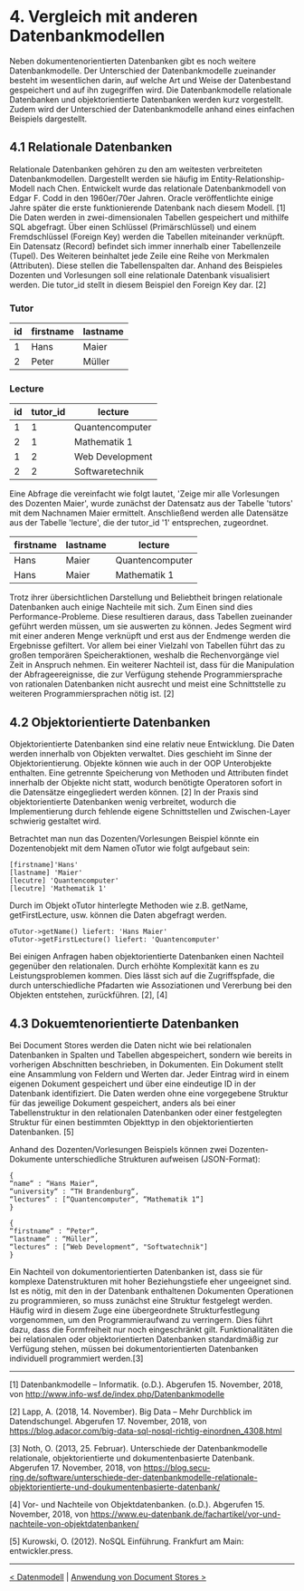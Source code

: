 # 4. Vergleich mit anderen Datenbankmodellen 

Neben dokumentenorientierten Datenbanken gibt es noch weitere Datenbankmodelle. Der Unterschied der Datenbankmodelle zueinander besteht im wesentlichen darin, auf welche Art und Weise der Datenbestand gespeichert und auf ihn zugegriffen wird. Die Datenbankmodelle relationale Datenbanken und objektorientierte Datenbanken werden kurz vorgestellt. Zudem wird der Unterschied der Datenbankmodelle anhand eines einfachen Beispiels dargestellt.

## 4.1 Relationale Datenbanken

Relationale Datenbanken gehören zu den am weitesten verbreiteten Datenbankmodellen. Dargestellt werden sie häufig im Entity-Relationship-Modell nach Chen. Entwickelt wurde das relationale Datenbankmodell von Edgar F. Codd in den 1960er/70er Jahren. Oracle veröffentlichte einige Jahre später die erste funktionierende Datenbank nach diesem Modell. [1] Die Daten werden in zwei-dimensionalen Tabellen gespeichert und mithilfe SQL abgefragt. Über einen Schlüssel (Primärschlüssel) und einem Fremdschlüssel (Foreign Key) werden die Tabellen miteinander verknüpft. Ein Datensatz (Record) befindet sich immer innerhalb einer Tabellenzeile (Tupel). Des Weiteren beinhaltet jede Zeile eine Reihe von Merkmalen (Attributen). Diese stellen die Tabellenspalten dar. Anhand des Beispieles Dozenten und Vorlesungen soll eine relationale Datenbank visualisiert werden. Die tutor_id stellt in diesem Beispiel den Foreign Key dar. [2]

### Tutor

| id | firstname	| lastname 	|
|----|----------	|------------	|
| 1  | Hans   	| Maier		|
| 2  | Peter	 	| Müller		|

### Lecture

| id | tutor_id	| lecture				|
|----|----------	|-------------------|
| 1  | 1  		| Quantencomputer  	|
| 2  | 1 			| Mathematik 1  		|
| 1  | 2  		| Web Development  	|
| 2  | 2 			| Softwaretechnik 	|


Eine Abfrage die vereinfacht wie folgt lautet, 'Zeige mir alle Vorlesungen des Dozenten Maier', wurde zunächst der Datensatz aus der Tabelle 'tutors' mit dem Nachnamen Maier ermittelt. Anschließend werden alle Datensätze aus der Tabelle 'lecture', die der tutor_id '1' entsprechen, zugeordnet.

| firstname  	| lastname  	| lecture          | 
|------------	|------------	|------------------|
| Hans			| Maier 		| Quantencomputer  |   
| Hans 		| Maier   	| Mathematik 1     | 


Trotz ihrer übersichtlichen Darstellung und Beliebtheit bringen relationale Datenbanken auch einige Nachteile mit sich. Zum Einen sind dies Performance-Probleme. Diese resultieren daraus, dass Tabellen zueinander geführt werden müssen, um sie auswerten zu können. Jedes Segment wird mit einer anderen Menge verknüpft und erst aus der Endmenge werden die Ergebnisse gefiltert. Vor allem bei einer Vielzahl von Tabellen führt das zu großen temporären Speicheraktionen, weshalb die Rechenvorgänge viel Zeit in Anspruch nehmen. Ein weiterer Nachteil ist, dass für die Manipulation der Abfrageereignisse, die zur Verfügung stehende Programmiersprache von rationalen Datenbanken nicht ausrecht und meist eine Schnittstelle zu weiteren Programmiersprachen nötig ist. [2]

## 4.2 Objektorientierte Datenbanken

Objektorientierte Datenbanken sind eine relativ neue Entwicklung. Die Daten werden innerhalb von Objekten verwaltet. Dies geschieht im Sinne der Objektorientierung. Objekte können wie auch in der OOP Unterobjekte enthalten. Eine getrennte Speicherung von Methoden und Attributen findet innerhalb der Objekte nicht statt, wodurch benötigte Operatoren sofort in die Datensätze eingegliedert werden können. [2] In der Praxis sind objektorientierte Datenbanken wenig verbreitet, wodurch die Implementierung durch fehlende eigene Schnittstellen und Zwischen-Layer schwierig gestaltet wird. 

Betrachtet man nun das Dozenten/Vorlesungen Beispiel könnte ein Dozentenobjekt mit dem Namen oTutor wie folgt aufgebaut sein:

`[firstname]'Hans'`<br>
`[lastname] 'Maier'`<br>
`[lecutre] 'Quantencomputer'`<br>
`[lecutre] 'Mathematik 1'`

Durch im Objekt oTutor hinterlegte Methoden wie z.B. getName, getFirstLecture, usw. können die Daten abgefragt werden.

`oTutor->getName() liefert: 'Hans Maier'`<br>
`oTutor->getFirstLecture() liefert: 'Quantencomputer'`

Bei einigen Anfragen haben objektorientierte Datenbanken einen Nachteil gegenüber den relationalen. Durch erhöhte Komplexität kann es zu Leistungsproblemen kommen. Dies lässt sich auf die Zugriffspfade, die durch unterschiedliche Pfadarten wie Assoziationen und Vererbung bei den Objekten entstehen, zurückführen. [2], [4]

## 4.3 Dokuemtenorientierte Datenbanken

Bei Document Stores werden die Daten nicht wie bei relationalen Datenbanken in Spalten und Tabellen abgespeichert, sondern wie bereits in vorherigen Abschnitten beschrieben, in Dokumenten. Ein Dokument stellt eine Ansammlung von Feldern und Werten dar. Jeder Eintrag wird in einem eigenen Dokument gespeichert und über eine eindeutige ID in der Datenbank identifiziert. Die Daten werden ohne eine vorgegebene Struktur für das jeweilige Dokument gespeichert, anders als bei einer Tabellenstruktur in den relationalen Datenbanken oder einer festgelegten Struktur für einen bestimmten Objekttyp in den objektorientierten Datenbanken. [5]

Anhand des Dozenten/Vorlesungen Beispiels können zwei Dozenten-Dokumente unterschiedliche Strukturen aufweisen (JSON-Format):

```
{ 
“name“ : “Hans Maier“, 
“university“ : “TH Brandenburg“, 
“lectures“ : [“Quantencomputer“, “Mathematik 1“]
}
```
```
{
“firstname“ : “Peter“,
“lastname“ : “Müller“,
“lectures“ : [“Web Development“, "Softwatechnik"]
}
```

Ein Nachteil von dokumentorientierten Datenbanken ist, dass sie für komplexe Datenstrukturen mit hoher Beziehungstiefe eher ungeeignet sind. Ist es nötig, mit den in der Datenbank enthaltenen Dokumenten Operationen zu programmieren, so muss zunächst eine Struktur festgelegt werden. Häufig wird in diesem Zuge eine übergeordnete Strukturfestlegung vorgenommen, um den Programmieraufwand zu verringern. Dies führt dazu, dass die Formfreiheit nur noch eingeschränkt gilt. Funktionalitäten die bei relationalen oder objektorientierten Datenbanken standardmäßig zur Verfügung stehen, müssen bei dokumentorientierten Datenbanken individuell programmiert werden.[3]

---

[1] Datenbankmodelle – Informatik. (o.D.). Abgerufen 15. November, 2018, von http://www.info-wsf.de/index.php/Datenbankmodelle

[2] Lapp, A. (2018, 14. November). Big Data – Mehr Durchblick im Datendschungel. Abgerufen 17. November, 2018, von https://blog.adacor.com/big-data-sql-nosql-richtig-einordnen_4308.html

[3] Noth, O. (2013, 25. Februar). Unterschiede der Datenbankmodelle relationale, objektorientierte und dokumentenbasierte Datenbank. Abgerufen 17. November, 2018, von https://blog.secu-ring.de/software/unterschiede-der-datenbankmodelle-relationale-objektorientierte-und-doukumentenbasierte-datenbank/

[4] Vor- und Nachteile von Objektdatenbanken. (o.D.). Abgerufen 15. November, 2018, von https://www.eu-datenbank.de/fachartikel/vor-und-nachteile-von-objektdatenbanken/

[5] Kurowski, O. (2012). NoSQL Einführung. Frankfurt am Main: entwickler.press.

------

[< Datenmodell](05_Datenmodell.md)		|   [Anwendung von Document Stores >](07_Anwendung-von-DocumentStores.md)
